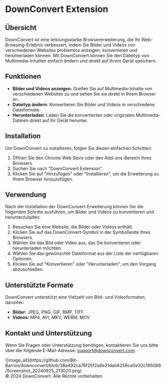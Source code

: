 <h1>DownConvert Extension</h1>

<h2>Übersicht</h2>
<p>DownConvert ist eine leistungsstarke Browsererweiterung, die Ihr Web-Browsing-Erlebnis verbessert, indem Sie Bilder und Videos von verschiedenen Websites problemlos anzeigen, konvertieren und herunterladen können. Mit DownConvert können Sie den Dateityp von Multimedia-Inhalten einfach ändern und direkt auf Ihrem Gerät speichern.</p>

<h2>Funktionen</h2>
<ul>
    <li><strong>Bilder und Videos anzeigen</strong>: Greifen Sie auf Multimedia-Inhalte von verschiedenen Websites zu und sehen Sie sie direkt in Ihrem Browser an.</li>
    <li><strong>Dateityp ändern</strong>: Konvertieren Sie Bilder und Videos in verschiedene Dateiformate.</li>
    <li><strong>Herunterladen</strong>: Laden Sie die konvertierten oder originalen Multimedia-Dateien direkt auf Ihr Gerät herunter.</li>
</ul>

<h2>Installation</h2>
<p>Um DownConvert zu installieren, folgen Sie diesen einfachen Schritten:</p>
<ol>
    <li>Öffnen Sie den Chrome Web Store oder den Add-ons-Bereich Ihres Browsers.</li>
    <li>Suchen Sie nach "DownConvert Extension".</li>
    <li>Klicken Sie auf "Hinzufügen" oder "Installieren", um die Erweiterung zu Ihrem Browser hinzuzufügen.</li>
</ol>

<h2>Verwendung</h2>
<p>Nach der Installation der DownConvert-Erweiterung können Sie die folgenden Schritte ausführen, um Bilder und Videos zu konvertieren und herunterzuladen:</p>
<ol>
    <li>Besuchen Sie eine Website, die Bilder oder Videos enthält.</li>
    <li>Klicken Sie auf das DownConvert-Symbol in der Symbolleiste Ihres Browsers.</li>
    <li>Wählen Sie das Bild oder Video aus, das Sie konvertieren oder herunterladen möchten.</li>
    <li>Wählen Sie das gewünschte Dateiformat aus der Liste der verfügbaren Optionen.</li>
    <li>Klicken Sie auf "Konvertieren" oder "Herunterladen", um den Vorgang abzuschließen.</li>
</ol>

<h2>Unterstützte Formate</h2>
<p>DownConvert unterstützt eine Vielzahl von Bild- und Videoformaten, darunter:</p>
<ul>
    <li><strong>Bilder:</strong> JPEG, PNG, GIF, BMP, TIFF</li>
    <li><strong>Videos:</strong> MP4, AVI, MKV, WEBM, MOV</li>
</ul>

<h2>Kontakt und Unterstützung</h2>
<p>Wenn Sie Fragen oder Unterstützung benötigen, kontaktieren Sie uns bitte über die folgende E-Mail-Adresse: <a href="mailto:support@downconvert.com">support@downconvert.com</a>.</p>
![image_alt](https://github.com/Bit-Barron/downconvert/blob/38a492ca76f25f2a8e21dab6256ce0e32c185089/Screenshot_20240925_213020.png)
<footer>
    &copy; 2024 DownConvert. Alle Rechte vorbehalten.
</footer>
